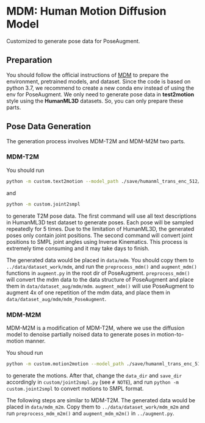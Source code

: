 # MDM: Human Motion Diffusion Model

Customized to generate pose data for PoseAugment.

## Preparation

You should follow the official instructions of [MDM](https://github.com/GuyTevet/motion-diffusion-model) to prepare the environment, pretrained models, and dataset. Since the code is based on python 3.7, we recommend to create a new conda env instead of using the env for PoseAugment. We only need to generate pose data in **test2motion** style using the **HumanML3D** datasets. So, you can only prepare these parts.

## Pose Data Generation

The generation process involves MDM-T2M and MDM-M2M two parts.

### MDM-T2M

You should run

```bash
python -m custom.text2motion --model_path ./save/humanml_trans_enc_512/model000200000.pt --num_samples 100 --num_repetitions 5 --output_dir data/mdm --batch_size 100
```

and

```bash
python -m custom.joint2smpl
```

to generate T2M pose data. The first command will use all text descriptions in HumanML3D test dataset to generate poses. Each pose will be sampled repeatedly for 5 times. Due to the limitation of HumanML3D, the generated poses only contain joint positions. The second command will convert joint positions to SMPL joint angles using Inverse Kinematics. This process is extremely time consuming and it may take days to finish.

The generated data would be placed in `data/mdm`. You should copy them to `../data/dataset_work/mdm`, and run the `preprocess_mdm()` and `augment_mdm()` functions in `augment.py` in the root dir of PoseAugment. `preprocess_mdm()` will convert the mdm data to the data structure of PoseAugment and place them in `data/dataset_aug/mdm/mdm`. `augment_mdm()` will use PoseAugment to augment 4x of one repetition of the mdm data, and place them in `data/dataset_aug/mdm/mdm_PoseAugment`.

### MDM-M2M

MDM-M2M is a modification of MDM-T2M, where we use the diffusion model to denoise partially noised data to generate poses in motion-to-motion manner.

You shoud run

```bash
python -m custom.motion2motion --model_path ./save/humanml_trans_enc_512/model000200000.pt --num_samples 100 --num_repetitions 5 --output_dir data/mdm_m2m --batch_size 100

```

to generate the motions. After that, change the `data_dir` and `save_dir` accordingly in `custom/joint2smpl.py` (see `# NOTE`), and run `python -m custom.joint2smpl` to convert motions to SMPL format.

The following steps are similar to MDM-T2M. The generated data would be placed in `data/mdm_m2m`. Copy them to  `../data/dataset_work/mdm_m2m` and run `preprocess_mdm_m2m()` and `augment_mdm_m2m()` in `../augment.py`.